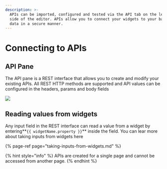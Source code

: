```yaml
---
description: >-
  APIs can be imported, configured and tested via the API tab on the left-hand
  side of the editor. APIs allow you to connect your widgets to your backend
  data in a secure manner.
---
```


# Connecting to APIs

## API Pane

The API pane is a REST interface that allows you to create and modify your existing APIs. All REST HTTP methods are supported and API values can be configured in the headers, params and body fields

![](../../.gitbook/assets/create-api2.gif)

## Reading values from widgets

Any input field in the REST interface can read a value from a widget by entering**`{{ widgetName.property }}`** inside the field. You can lear more about taking inputs from widgets here

{% page-ref page="taking-inputs-from-widgets.md" %}

{% hint style="info" %}
APIs are created for a single page and cannot be accessed from another page.
{% endhint %}

